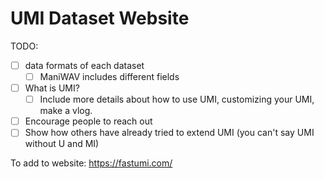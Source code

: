 # UMI Dataset Website

TODO:
- [ ] data formats of each dataset
  - [ ] ManiWAV includes different fields
- [ ] What is UMI?
  - [ ] Include more details about how to use UMI, customizing your UMI, make a vlog.
- [ ] Encourage people to reach out
- [ ] Show how others have already tried to extend UMI (you can't say UMI without U and MI)

To add to website:
https://fastumi.com/